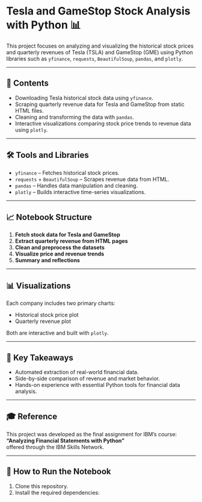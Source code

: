 # Tesla and GameStop Stock Analysis with Python 📊

This project focuses on analyzing and visualizing the historical stock prices and quarterly revenues of Tesla (TSLA) and GameStop (GME) using Python libraries such as `yfinance`, `requests`, `BeautifulSoup`, `pandas`, and `plotly`.

---

## 📁 Contents

- Downloading Tesla historical stock data using `yfinance`.
- Scraping quarterly revenue data for Tesla and GameStop from static HTML files.
- Cleaning and transforming the data with `pandas`.
- Interactive visualizations comparing stock price trends to revenue data using `plotly`.

---

## 🛠️ Tools and Libraries

- `yfinance` – Fetches historical stock prices.
- `requests` + `BeautifulSoup` – Scrapes revenue data from HTML.
- `pandas` – Handles data manipulation and cleaning.
- `plotly` – Builds interactive time-series visualizations.

---

## 📈 Notebook Structure

1. **Fetch stock data for Tesla and GameStop**
2. **Extract quarterly revenue from HTML pages**
3. **Clean and preprocess the datasets**
4. **Visualize price and revenue trends**
5. **Summary and reflections**

---

## 📊 Visualizations

Each company includes two primary charts:
- Historical stock price plot
- Quarterly revenue plot

Both are interactive and built with `plotly`.

---

## 🧠 Key Takeaways

- Automated extraction of real-world financial data.
- Side-by-side comparison of revenue and market behavior.
- Hands-on experience with essential Python tools for financial data analysis.

---

## 🎓 Reference

This project was developed as the final assignment for IBM’s course:  
**“Analyzing Financial Statements with Python”**  
offered through the IBM Skills Network.

---

## 🚀 How to Run the Notebook

1. Clone this repository.
2. Install the required dependencies:


